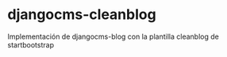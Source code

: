 # djangocms-cleanblog
Implementación de djangocms-blog con la plantilla cleanblog de startbootstrap
